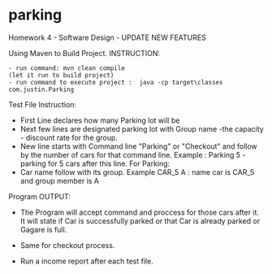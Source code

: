 # parking
Homework 4 - Software Design - UPDATE NEW FEATURES

Using Maven to Build Project.
INSTRUCTION:

    - run command: mvn clean compile 
    (let it run to build project)
    - run command to execute project :  java -cp target\classes com.justin.Parking


Test File Instruction:
- First Line declares how many Parking lot will be
- Next few lines are designated parking lot with Group name -the capacity - discount rate for the group.
- New line starts with Command line "Parking" or "Checkout"  and follow by the number of cars for that command line.
Example : Parking 5 - parking for 5 cars after this line.
For Parking: 
 - Car name follow with its group.  Example CAR_5 A : name car is CAR_5 and group member is A

Program OUTPUT:
- The Program will accept command and proccess for those cars after it.
It will state if Car is successfully parked or that Car is already parked or Gagare is full.

- Same for checkout process.
- Run a income report after each test file.

